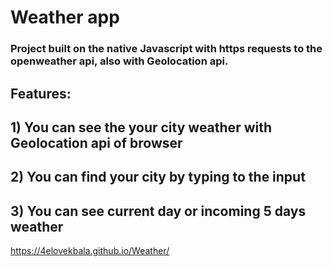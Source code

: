 # Weather app
### Project built on the native Javascript with https requests to the openweather api, also with Geolocation api.  
## Features:
## 1) You can see the your city weather with Geolocation api of browser
## 2) You can find your city by typing to the input
## 3) You can see current day or incoming 5 days weather
https://4elovekbala.github.io/Weather/
